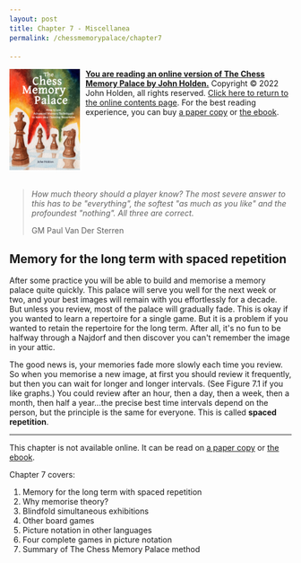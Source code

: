 ```yaml
---
layout: post
title: Chapter 7 - Miscellanea
permalink: /chessmemorypalace/chapter7

---
```


<a href="https://smile.amazon.com/dp/B0BR9DQMVS"><img src="/assets/homepage/ChessCover4.png" height="25%" width="25%" style="margin: 0px 10px 20px 0px; float: left;">
<b>You are reading an online version of The Chess Memory Palace by John Holden.</b></a> Copyright © 2022 John Holden, all rights reserved. [Click here to return to the online contents page](/chessmemorypalace). For the best reading experience, you can buy [a paper copy](https://smile.amazon.com/dp/B0BR9DQMVS) or [the ebook](https://www.etsy.com/listing/1368398070).
<div style="clear: both;"></div>


>*How much theory should a player know? The most severe answer to this has to be "everything\", the softest "as much as you like\" and the profoundest "nothing\". All three are correct.*
>
>GM Paul Van Der Sterren

## Memory for the long term with spaced repetition

After some practice you will be able to build and memorise a memory palace quite quickly. This palace will serve you well for the next week or two, and your best images will remain with you effortlessly for a decade. But unless you review, most of the palace will gradually fade. This is okay if you wanted to learn a repertoire for a single game. But it is a problem if you wanted to retain the repertoire for the long term. After all, it's no fun to be halfway through a Najdorf and then discover you can't remember the image in your attic.

The good news is, your memories fade more slowly each time you review. So when you memorise a new image, at first you should review it frequently, but then you can wait for longer and longer intervals. (See Figure 7.1 if you like graphs.) You could review after an hour, then a day, then a week, then a month, then half a year...the precise best time intervals depend on the person, but the principle is the same for everyone. This is called **spaced repetition**.

---

This chapter is not available online. It can be read on [a paper copy](https://smile.amazon.com/dp/B0BR9DQMVS) or [the ebook](https://www.etsy.com/listing/1368398070).

Chapter 7 covers:
1. Memory for the long term with spaced repetition
2. Why memorise theory?
3. Blindfold simultaneous exhibitions
4. Other board games
5. Picture notation in other languages
6. Four complete games in picture notation
7. Summary of The Chess Memory Palace method
